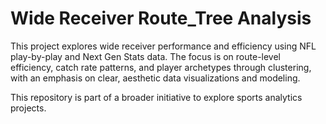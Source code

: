 # Wide Receiver Route_Tree Analysis
This project explores wide receiver performance and efficiency using NFL play-by-play and Next Gen Stats data. The focus is on route-level efficiency, catch rate patterns, and player archetypes through clustering, with an emphasis on clear, aesthetic data visualizations and modeling.

This repository is part of a broader initiative to explore sports analytics projects.
